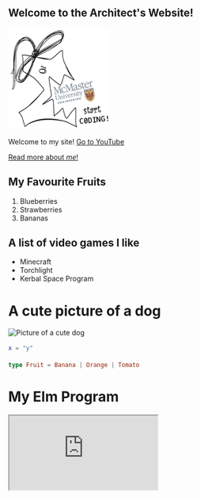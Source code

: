 ## Welcome to the Architect's Website!

![McMaster Start Coding Picture](Image%20Pasted%20at%202020-4-22%2017-38.png)

Welcome to my site! [Go to YouTube](https://youtube.com)

[Read more about *me*!](about)

## My Favourite Fruits
1. Blueberries
2. Strawberries
3. Bananas

## A list of video games I like

- Minecraft
- Torchlight
- Kerbal Space Program

# A cute picture of a dog

![Picture of a cute dog](https://www.guidedogs.org/wp-content/uploads/2018/01/Mobile.jpg)

```elm
x = "y"

type Fruit = Banana | Orange | Tomato
```

# My Elm Program

<iframe src="https://macoutreach.rocks/share/82eadd06"></iframe>
